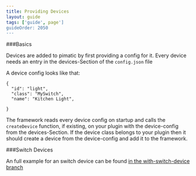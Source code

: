 ```yaml
---
title: Providing Devices
layout: guide
tags: ['guide', page']
guideOrder: 2050
---
```


###Basics

Devices are added to pimatic by first providing a config for it. Every device needs an entry in the devices-Section 
of the `config.json` file

A device config looks like that:

    { 
      "id": "light",
      "class": "MySwitch",
      "name": "Kitchen Light",
      
    }

The framework reads every device config on startup and calls the `createDevice` function, if existing, on your plugin
with the device-config from the devices-Section. If the device class belongs to your plugin then it should create a device
from the device-config and add it to the framework.

<script src="https://gist.github.com/sweetpi/9143534.js"></script>

###Switch Devices

An full example for an switch device can be found 
[in the with-switch-device branch](https://github.com/pimatic/pimatic-plugin-template/tree/with-switch-device)